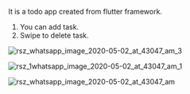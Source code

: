It is a todo app created from flutter framework.
1. You can add task.
2. Swipe to delete task.

![rsz_whatsapp_image_2020-05-02_at_43047_am_3](https://user-images.githubusercontent.com/45730556/80847759-6d65e500-8c2e-11ea-81b0-3642cc445346.jpg)

![rsz_1whatsapp_image_2020-05-02_at_43047_am_1](https://user-images.githubusercontent.com/45730556/80847920-01d04780-8c2f-11ea-98ff-496ac468db0e.jpg)

![rsz_whatsapp_image_2020-05-02_at_43047_am](https://user-images.githubusercontent.com/45730556/80847878-d8afb700-8c2e-11ea-93fa-4fae6772613c.jpg)
